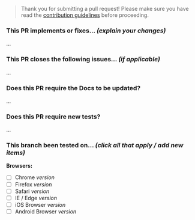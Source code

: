 > Thank you for submitting a pull request! Please make sure you have read the [contribution guidelines](https://github.com/Irina-Intuiface/draggable/blob/master/CONTRIBUTING.md) before proceeding.

### This PR implements or fixes... _(explain your changes)_

…

### This PR closes the following issues... _(if applicable)_

…

### Does this PR require the Docs to be updated?

…

### Does this PR require new tests?

…

### This branch been tested on... _(click all that apply / add new items)_

**Browsers:**

- [ ] Chrome _version_
- [ ] Firefox _version_
- [ ] Safari _version_
- [ ] IE / Edge _version_
- [ ] iOS Browser _version_
- [ ] Android Browser _version_
